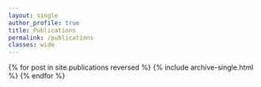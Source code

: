 ```yaml
---
layout: single
author_profile: true
title: Publications
permalink: /publications
classes: wide
---
```


{% for post in site.publications reversed %}
  {% include archive-single.html %}
{% endfor %}
